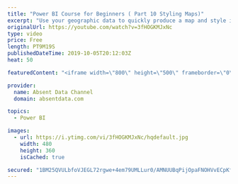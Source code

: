```yaml
---
title: "Power BI Course for Beginners ( Part 10 Styling Maps)"
excerpt: "Use your geographic data to quickly produce a map and style it with the many native featuters. Howework: What is the most profitable state?"
originalUrl: https://youtube.com/watch?v=3fHOGKMJxNc
type: video
price: Free
length: PT9M19S
publishedDateTime: 2019-10-05T20:12:03Z
heat: 50

featuredContent: "<iframe width=\"800\" height=\"500\" frameborder=\"0\" src=\"https://www.youtube.com/embed/3fHOGKMJxNc\" allow=\"accelerometer; autoplay; encrypted-media; gyroscope; picture-in-picture\" allowfullscreen></iframe>"

provider:
  name: Absent Data Channel
  domain: absentdata.com

topics:
  - Power BI

images:
  - url: https://i.ytimg.com/vi/3fHOGKMJxNc/hqdefault.jpg
    width: 480
    height: 360
    isCached: true

secured: "1BM25QVULbfoVJEGL72rgwe+4em79UMLLur0/AMNUUBqPijOpaFNOHVvECpKfwbDj5OqfqJnuITSJfO8wjDxeIXJNPZDrgLdD5zMKJzJJZKby8D8zxPOkksU8UNlLH5YU5mSBBfNnHuNYJmWiWAhT6bDVGhSSon9ORcukwZZaMtNnGFkyzGhCepFBinDfZ4rNMoOeFrwFXmoBT54B7CnaYdiEWEzSV7hQMP2F9/mY/FJMAcITq7TiBz5AQ79zcmtVx4Y7OBHLUQLWGxZI/RCkCBfigNcWyxvIuHBMp2fTDGEz8fNfUj1FmlXe8R2b3ymq2y13HnN2ndoyg9PCdZUvPDPFtNkQRfy6ra37xY8fXhNsIOnOfm5cZx7Bm3Vu8CiZDiEOLZSx7W0fECT8t0SRHgrkRS6hb6rcTZSsig+J8I=;EqSWh0Xhr2uA8ETpwVMcJQ=="
---
```


